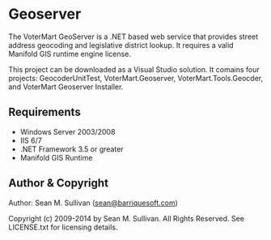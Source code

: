 Geoserver
=========

The VoterMart GeoServer is a .NET based web service that provides street address geocoding and legislative district lookup.
It requires a valid Manifold GIS runtime engine license.

This project can be downloaded as a Visual Studio solution.  It comains four projects: GeocoderUnitTest, VoterMart.Geoserver,
VoterMart.Tools.Geocder, and VoterMart Geoserver Installer.

Requirements
------------

* Windows Server 2003/2008
* IIS 6/7
* .NET Framework 3.5 or greater
* Manifold GIS Runtime

Author & Copyright
------------------
Author:  Sean M. Sullivan (<sean@barriquesoft.com>)

Copyright (c) 2009-2014 by Sean M. Sullivan.  All Rights Reserved.  See LICENSE.txt for licensing details.
